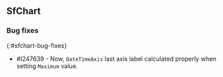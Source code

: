 ## SfChart

### Bug fixes
{:#sfchart-bug-fixes}

* \#I247639 - Now, `DateTimeAxis` last axis label calculated properly when setting `Maximum` value.